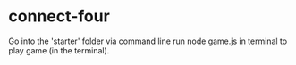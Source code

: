 # connect-four
Go into the 'starter' folder via command line
run node game.js in terminal to play game (in the terminal).
